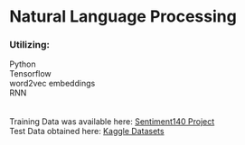 <h1>Natural Language Processing</h1>
<h3>Utilizing:</h3>
Python</br>
Tensorflow</br>
word2vec embeddings</br>
RNN</br>
</br>
</br>
Training Data was available here: <a href=http://help.sentiment140.com/for-students/>Sentiment140 Project</a></br>
Test Data obtained here: <a href=https://www.kaggle.com/datasets/swaptr/turkey-earthquake-tweets>Kaggle Datasets</a></br>
